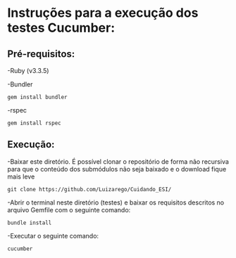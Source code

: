 # Instruções para a execução dos testes Cucumber:

## Pré-requisitos:

-Ruby (v3.3.5)

-Bundler
```
gem install bundler
```

-rspec 
```
gem install rspec
```

## Execução:

-Baixar este diretório. É possível clonar o repositório de forma não recursiva para que o conteúdo dos submódulos não seja baixado e o download fique mais leve 
```
git clone https://github.com/Luizarego/Cuidando_ESI/
```

-Abrir o terminal neste diretório (testes) e baixar os requisitos descritos no arquivo Gemfile com o seguinte comando:
```
bundle install
```

-Executar o seguinte comando:
```
cucumber
```
